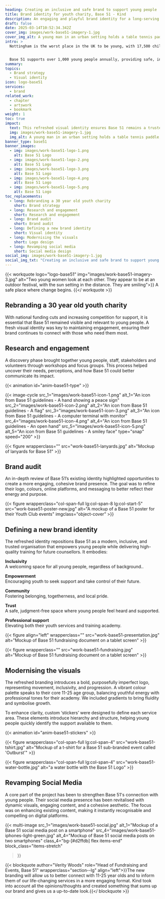 ```yaml
---
heading: Creating an inclusive and safe brand to support young people
title: Brand identity for youth charity, Base 51 - Kind
description: An engaging and playful brand identity for a long-serving youth charity in Nottingham
draft: false
date: 2025-03-14T10:52:34.342Z
cover_img: images/work-base51-imagery-1.jpg
cover_img_alt: A young man in an urban setting holds a table tennis paddle, he's looking upward as if waiting for a ball to drop
intro: >
  Nottingham is the worst place in the UK to be young, with 17,500 children living in poverty and the crisis worsening due to rising living costs and council funding cuts.


  Base 51 supports over 1,000 young people annually, providing safe, inclusive spaces with access to counselling, trauma support, and youth clubs – including for LGBTQIA+ and refugee communities. Their academy also offers accredited training in counselling and youth work.
summary:
topics:
  - Brand strategy
  - Visual identity
icon: logo-base51
services:
  - brand
related_work:
  - chapter
  - artswork
  - bookmark
weight: 1
toc: true
impact:
  text: This refreshed visual identity ensures Base 51 remains a trusted, relevant, and engaging charity, helping them stand out, maintain funding, and continue their vital work for Nottingham’s youth.
  img: images/work-base51-imagery-1.jpg
  img_alt: A young man in an urban setting holds a table tennis paddle, he's looking upward as if waiting for a ball to drop
banner_type: base51
banner_images:
  - img: images/work-base51-logo-1.png
    alt: Base 51 Logo
  - img: images/work-base51-logo-2.png
    alt: Base 51 Logo
  - img: images/work-base51-logo-3.png
    alt: Base 51 Logo
  - img: images/work-base51-logo-4.png
    alt: Base 51 Logo
  - img: images/work-base51-logo-5.png
    alt: Base 51 Logo
toc_replacements:
  - long: Rebranding a 30 year old youth charity
    short: Brand strategy
  - long: Research and engagement
    short: Research and engagement
  - long: Brand audit
    short: Brand audit
  - long: Defining a new brand identity
    short: Visual identity
  - long: Modernising the visuals
    short: Logo design
  - long: Revamping social media
    short: Social media design
social_img: images/work-base51-imagery-1.jpg
social_img_txt: "Creating an inclusive and safe brand to support young people"
---
```


{{< workquote logo="logo-base51" img="images/work-base51-imagery-3.jpg" alt="Two young women look at each other. They appear to be at an outdoor festival, with the sun setting in the distance. They are smiling">}}
A safe place where change begins.
{{</ workquote >}}

<!-- Text left -->
<div class="w-full grid grid-cols-12 gap-x-2.5 gap-y-6 lg:gap-6 xl:gap-8">
  <div class="prose col-span-full lg:col-span-8">

  ## Rebranding a 30 year old youth charity

  With national funding cuts and increasing competition for support, it is essential that Base 51 remained visible and relevant to young people. A fresh visual identity was key to maintaining engagement, ensuring their brand continues to connect with those who need them most.

  ## Research and engagement

  A discovery phase brought together young people, staff, stakeholders and volunteers through workshops and focus groups. This process helped uncover their needs, perceptions, and how Base 51 could better communicate its impact.

  </div>
</div>


<div class="w-full grid grid-cols-12 gap-x-2.5 gap-y-6 lg:gap-6 xl:gap-8">
  <div class="col-span-full lg:col-span-4 aspect-square relative overflow-hidden">
    {{< animation id="anim-base51-type" >}}
  </div>

  <div class="col-span-full lg:col-span-4 aspect-square overflow-hidden bg-[#f3edda]">

  {{< image-cycle
    src_1="images/work-base51-icon-1.png"
    alt_1="An icon from Base 51 guidelines - A hand showing a peace sign"
    src_2="images/work-base51-icon-2.png"
    alt_2="An icon from Base 51 guidelines - A flag"
    src_3="images/work-base51-icon-3.png"
    alt_3="An icon from Base 51 guidelines - A computer terminal with monitor"
    src_4="images/work-base51-icon-4.png"
    alt_4="An icon from Base 51 guidelines - An open hand"
    src_5="images/work-base51-icon-5.png"
    alt_5="An icon from Base 51 guidelines - A smiley face"
    type="snap"
    speed="200" >}}

  </div>
</div>

{{< figure wrapperclass="" src="work-base51-lanyards.jpg" alt="Mockup of lanyards for Base 51" >}}


<!-- Text right -->
<div class="w-full grid grid-cols-12 gap-x-2.5 gap-y-6 lg:gap-6 xl:gap-8">
  <div class="prose col-span-full lg:col-span-8 lg:col-start-5">

  ## Brand audit

  An in-depth review of Base 51’s existing identity highlighted opportunities to create a more engaging, cohesive brand presence. The goal was to refine their logo, colours, online platforms, and messaging to better reflect their energy and purpose.

  </div>
</div>

<div class="w-full grid grid-cols-12 gap-x-2.5 gap-y-6 lg:gap-6 xl:gap-8 items-end">
  {{< figure wrapperclass="col-span-full lg:col-span-8 lg:col-start-5" src="work-base51-poster-new.jpg" alt="A mockup of a Base 51 poster for their Youth Club events" imgclass="object-cover" >}}
</div>


<!-- Text left -->
<div class="w-full grid grid-cols-12 gap-x-2.5 gap-y-6 lg:gap-6 xl:gap-8">
  <div class="prose col-span-full lg:col-span-8">

  ## Defining a new brand identity

  The refreshed identity repositions Base 51 as a modern, inclusive, and trusted organisation that empowers young people while delivering high-quality training for future counsellors. It embodies:

  <div class="flex flex-wrap ">
    <div class="w-full lg:w-1/2 py-6 lg:pr-6 xl:pr-8 shrink-0">
      <p><strong>Inclusivity</strong><br>
      A welcoming space for all young people, regardless of background..</p>
    </div>
    <div class="w-full lg:w-1/2 py-6 lg:pl-6 xl:pl-8 shrink-0">
      <p><strong>Empowerment</strong><br>
      Encouraging youth to seek support and take control of their future.</p>
    </div>
    <div class="w-full lg:w-1/2 py-6 lg:pr-6 xl:pr-8 shrink-0">
      <p><strong>Community</strong><br>
      Fostering belonging, togetherness, and local pride.</p>
    </div>
    <div class="w-full lg:w-1/2 py-6 lg:pl-6 xl:pl-8 shrink-0">
      <p><strong>Trust</strong><br>
      A safe, judgment-free space where young people feel heard and supported.</p>
    </div>
    <div class="w-full lg:w-1/2 py-6 lg:pr-6 xl:pr-8 shrink-0">
      <p><strong>Professional support</strong><br>
      Elevating both their youth services and training academy.</p>
    </div>
  </div>

  </div>
</div>

{{< figure align="left" wrapperclass="" src="work-base51-presentation.jpg" alt="Mockup of Base 51 fundraising document on a tablet screen" >}}


{{< figure wrapperclass="" src="work-base51-fundraising.jpg" alt="Mockup of Base 51 fundraising document on a tablet screen" >}}


<!-- Text right -->
<div class="w-full grid grid-cols-12 gap-x-2.5 gap-y-6 lg:gap-6 xl:gap-8">
  <div class="prose col-span-full lg:col-span-8 lg:col-start-5">

  ## Modernising the visuals

  The refreshed branding introduces a bold, purposefully imperfect logo, representing movement, inclusivity, and progression. A vibrant colour palette speaks to their core 11-25 age group, balancing youthful energy with professional tones for their academy. We included gradients to bring fluidity and symbolise growth.

  To enhance clarity, custom ‘stickers’ were designed to define each service area. These elements introduce hierarchy and structure, helping young people quickly identify the support available to them.

  </div>
</div>

<div class="w-full grid grid-cols-12 gap-x-2.5 gap-y-6 lg:gap-6 xl:gap-8 items-end">
  <div class="col-span-full">
    {{< animation id="anim-base51-stickers" >}}
  </div>
</div>
<div class="w-full grid grid-cols-12 gap-x-2.5 gap-y-6 lg:gap-6 xl:gap-8 items-end">

  {{< figure wrapperclass="col-span-full lg:col-span-4" src="work-base51-tshirt.jpg" alt="Mockup of a t-shirt for a Base 51 sub-branded event called 'Outburst'" >}}

  {{< figure wrapperclass="col-span-full lg:col-span-4" src="work-base51-water-bottle.jpg" alt="a water bottle with the Base 51 Logo" >}}
</div>

<!-- Text left -->
<div class="w-full grid grid-cols-12 gap-x-2.5 gap-y-6 lg:gap-6 xl:gap-8">
  <div class="prose col-span-full lg:col-span-8">

  ## Revamping Social Media

  A core part of the project has been to strengthen Base 51's connection with young people. Their social media presence has been revitalised with dynamic visuals, engaging content, and a cohesive aesthetic. The focus was on enhancing existing content, making it instantly recognisable and compelling on digital platforms. 

  </div>
</div>

{{< multi-image
  src_1="images/work-base51-social.jpg" alt_1="Mockup of a Base 51 social media post on a smartphone"
  src_4="images/work-base51-iphones-light-green.jpg" alt_4="Mockup of Base 51 social media posts on two smartphones"
  class_4="bg-[#d2ffdb] flex items-end"
  block_class="items-stretch"
  >}}




{{< blockquote author="Verity Woods" role="Head of Fundraising and Events, Base 51" wrapperclass="section--lg" align="left">}}The new branding will allow us to better connect with 11-25 year olds and to inform them of our life-changing services in a more engaging format. Kind took into account all the opinions/thoughts and created something that sums up our brand and gives us a up-to-date look.{{</ blockquote >}}
